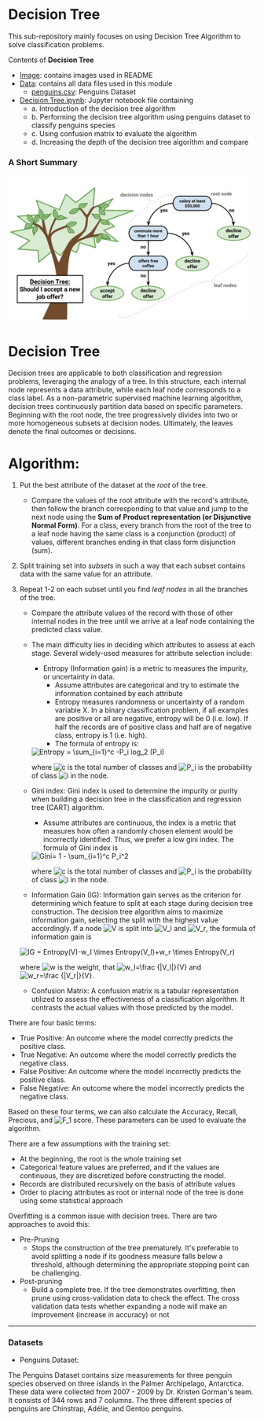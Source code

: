 # Decision Tree

This sub-repository mainly focuses on using Decision Tree Algorithm to solve classification problems.

Contents of **Decision Tree**

* [Image](https://github.com/ppunia74/INDE-577_Fall2022/tree/main/SupervisedLearning/7%20-%20Decision%20Tree/Image): contains images used in README
* [Data](https://github.com/ppunia74/INDE-577_Fall2022/tree/main/SupervisedLearning/7%20-%20Decision%20Tree/Data): contains all data files used in this module
  * [penguins.csv](https://github.com/ppunia74/INDE-577_Fall2022/blob/main/SupervisedLearning/7%20-%20Decision%20Tree/Data/penguins.csv): Penguins Dataset
* [Decision Tree.ipynb](https://github.com/ppunia74/INDE-577_Fall2022/blob/main/SupervisedLearning/7%20-%20Decision%20Tree/Decision%20Tree.ipynb): Jupyter notebook file containing
  * a. Introduction of the decision tree algorithm
  * b. Performing the decision tree algorithm using penguins dataset to classify penguins species
  * c. Using confusion matrix to evaluate the algorithm
  * d. Increasing the depth of the decision tree algorithm and compare

### A Short Summary

<img src="Image/decision-tree.png" alt="Drawing" style="width: 500px;"/>


# Decision Tree

Decision trees are applicable to both classification and regression problems, leveraging the analogy of a tree. In this structure, each internal node represents a data attribute, while each leaf node corresponds to a class label. As a non-parametric supervised machine learning algorithm, decision trees continuously partition data based on specific parameters. Beginning with the root node, the tree progressively divides into two or more homogeneous subsets at decision nodes. Ultimately, the leaves denote the final outcomes or decisions.

# Algorithm:
1. Put the best attribute of the dataset at the _root_ of the tree.
   - Compare the values of the root attribute with the record's attribute, then follow the branch corresponding to that value and jump to the next node using the **Sum of Product representation (or Disjunctive Normal Form)**. For a class, every branch from the root of the tree to a leaf node having the same class is a conjunction (product) of values, different branches ending in that class form disjunction (sum).
2. Split training set into _subsets_ in such a way that each subset contains data with the same value for an attribute.
3. Repeat 1-2 on each subset until you find _leaf nodes_ in all the branches of the tree.
   - Compare the attribute values of the record with those of other internal nodes in the tree until we arrive at a leaf node containing the predicted class value.
   - The main difficulty lies in deciding which attributes to assess at each stage. Several widely-used measures for attribute selection include:
     - Entropy (Information gain) is a metric to measures the impurity, or uncertainty in data. 
       - Assume attributes are categorical and try to estimate the information contained by each attribute
       - Entropy measures randomness or uncertainty of a random variable X. In a binary classification problem, if all examples are positive or all are negative, entropy will be 0 (i.e. low). If half the records are of positive class and half are of negative class, entropy is 1 (i.e. high).
       - The formula of entropy is:
      <img src="https://latex.codecogs.com/svg.image?Entropy&space;=&space;\sum_{i=1}^c&space;-P_i&space;log_2&space;(P_i)" title="Entropy = \sum_{i=1}^c -P_i log_2 (P_i)" />
      
      where <img src="https://latex.codecogs.com/svg.image?c" title="c" /> is the total number of classes and <img src="https://latex.codecogs.com/svg.image?P_i" title="P_i" /> is the probability of class <img src="https://latex.codecogs.com/svg.image?i" title="i" /> in the node.

       
   - Gini index: Gini index is used to determine the impurity or purity when building a decision tree in the classification and regression tree (CART) algorithm.
      - Assume attributes are continuous, the index is a metric that measures how often a randomly chosen element would be incorrectly identified. Thus, we prefer a low gini index. The formula of Gini index is

      <img src="https://latex.codecogs.com/svg.image?Gini=&space;1&space;-&space;\sum_{i=1}^c&space;P_i^2" title="Gini= 1 - \sum_{i=1}^c P_i^2" />

      where <img src="https://latex.codecogs.com/svg.image?c" title="c" /> is the total number of classes and <img src="https://latex.codecogs.com/svg.image?P_i" title="P_i" /> is the probability of class <img src="https://latex.codecogs.com/svg.image?i" title="i" /> in the node.

   - Information Gain (IG): Information gain serves as the criterion for determining which feature to split at each stage during decision tree construction. The decision tree algorithm aims to maximize information gain, selecting the split with the highest value accordingly. If a node <img src="https://latex.codecogs.com/svg.image?V" title="V" /> is split into <img src="https://latex.codecogs.com/svg.image?V_l" title="V_l" /> and <img src="https://latex.codecogs.com/svg.image?V_r" title="V_r" />, the formula of information gain is

    <img src="https://latex.codecogs.com/svg.image?IG&space;=&space;Entropy(V)-w_l&space;\times&space;Entropy(V_l)&plus;w_r&space;\times&space;Entropy(V_r)" title="IG = Entropy(V)-w_l \times Entropy(V_l)+w_r \times Entropy(V_r)" />

    where <img src="https://latex.codecogs.com/svg.image?w" title="w" /> is the weight, that <img src="https://latex.codecogs.com/svg.image?w_l=\frac&space;{|V_l|}{V}" title="w_l=\frac {|V_l|}{V}" /> and <img src="https://latex.codecogs.com/svg.image?w_r=\frac&space;{|V_r|}{V}" title="w_r=\frac {|V_r|}{V}" />.

   - Confusion Matrix: A confusion matrix is a tabular representation utilized to assess the effectiveness of a classification algorithm. It contrasts the actual values with those predicted by the model.

There are four basic terms:

* True Positive: An outcome where the model correctly predicts the positive class.
* True Negative: An outcome where the model correctly predicts the negative class.
* False Positive: An outcome where the model incorrectly predicts the positive class.
* False Negative: An outcome where the model incorrectly predicts the negative class.

Based on these four terms, we can also calculate the Accuracy, Recall, Precious, and <img src="https://latex.codecogs.com/svg.image?F_1" title="F_1" /> score. These parameters can be used to evaluate the algorithm.

There are a few assumptions with the training set: 
- At the beginning, the root is the whole training set
- Categorical feature values are preferred, and if the values are continuous, they are discretized before constructing the model.
- Records are distributed recursively on the basis of attribute values
- Order to placing attributes as root or internal node of the tree is done using some statistical approach

Overfitting is a common issue with decision trees. There are two approaches to avoid this:
- Pre-Pruning
  - Stops the construction of the tree prematurely. It's preferable to avoid splitting a node if its goodness measure falls below a threshold, although determining the appropriate stopping point can be challenging.
- Post-pruning
  - Build a complete tree. If the tree demonstrates overfitting, then prune using cross-validation data to check the effect. The cross validation data tests whether expanding a node will make an improvement (increase in accuracy) or not


---

### Datasets
* Penguins Dataset:

The Penguins Dataset contains size measurements for three penguin species observed on three islands in the Palmer Archipelago, Antarctica. These data were collected from 2007 - 2009 by Dr. Kristen Gorman's team. It consists of 344 rows and 7 columns. The three different species of penguins are Chinstrap, Adélie, and Gentoo penguins.
